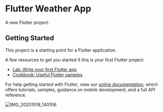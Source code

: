 # Flutter Weather App

A new Flutter project.

## Getting Started

This project is a starting point for a Flutter application.

A few resources to get you started if this is your first Flutter project:

- [Lab: Write your first Flutter app](https://flutter.dev/docs/get-started/codelab)
- [Cookbook: Useful Flutter samples](https://flutter.dev/docs/cookbook)

For help getting started with Flutter, view our
[online documentation](https://flutter.dev/docs), which offers tutorials,
samples, guidance on mobile development, and a full API reference.

![IMG_20201018_140106](https://user-images.githubusercontent.com/56240820/96362985-c5e05e80-114a-11eb-9a40-eeb866a9537b.jpg)

